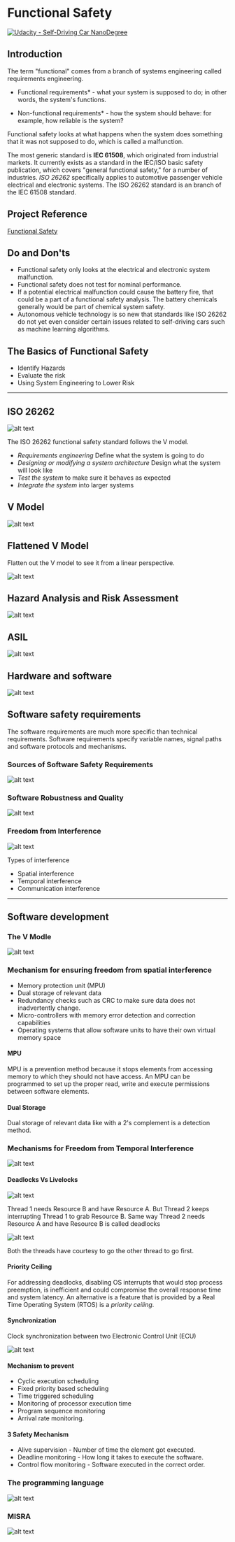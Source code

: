 # Functional Safety
[![Udacity - Self-Driving Car NanoDegree](https://s3.amazonaws.com/udacity-sdc/github/shield-carnd.svg)](http://www.udacity.com/drive)

[//]: # (Image References)

[image1]: ./docs/ISO_26262.png "ISO"
[image2]: ./docs/V_Model.png "Software"
[image3]: ./docs/V_Model_2.png "Requirement"
[image4]: ./docs/software_V.png "VModel"
[image5]: ./docs/Programming.png "Language"
[image6]: ./docs/MISRA.png "Guidelines"
[image7]: ./docs/ASIL.png "ASIL"
[image8]: ./docs/Hazard.png "Hazard"
[image9]: ./docs/FlattenV.png "Linear"
[image10]: ./docs/Software_safety.png "Software Safety"
[image11]: ./docs/Robustness.png "Software Safety"
[image12]: ./docs/Interference.png "Freedom"
[image13]: ./docs/Temporal.png "Temporal"
[image14]: ./docs/Deadlocks.png "Deadlocks"
[image15]: ./docs/Livelocks.png "Livelocks"
[image16]: ./docs/Clock.png "Clock"

## Introduction
The term "functional" comes from a branch of systems engineering called requirements engineering. 

* Functional requirements* - what your system is supposed to do; in other words, the system's functions.

* Non-functional requirements* - how the system should behave: for example, how reliable is the system?

Functional safety looks at what happens when the system does something that it was not supposed to do, which is called a malfunction.

The most generic standard is **IEC 61508**, which originated from industrial markets.  It currently exists as a standard in the IEC/ISO basic safety publication, which covers "general functional safety," for a number of industries. *ISO 26262* specifically applies to automotive passenger vehicle electrical and electronic systems. The ISO 26262 standard is an branch of the IEC 61508 standard.

## Project Reference
[Functional Safety](https://github.com/udacity/CarND-Functional-Safety-Project)

## Do and Don'ts
* Functional safety only looks at the electrical and electronic system malfunction.
* Functional safety does not test for nominal performance.
* If a potential electrical malfunction could cause the battery fire, that could be a part of a functional safety analysis. The battery chemicals generally would be part of chemical system safety.
* Autonomous vehicle technology is so new that standards like ISO 26262 do not yet even consider certain issues related to self-driving cars such as machine learning algorithms.

## The Basics of Functional Safety
* Identify Hazards
* Evaluate the risk
* Using System Engineering to Lower Risk
---

## ISO 26262

![alt text][image1]

The ISO 26262 functional safety standard follows the V model.

* *Requirements engineering* Define what the system is going to do
* *Designing or modifying a system architecture* Design what the system will look like
* *Test the system* to make sure it behaves as expected
* *Integrate the system* into larger systems

## V Model 

![alt text][image2]

## Flattened V Model
Flatten out the V model to see it from a linear perspective.

![alt text][image9]

## Hazard Analysis and Risk Assessment

![alt text][image8]

## ASIL

![alt text][image7]

## Hardware and software
![alt text][image3]

## Software safety requirements
The software requirements are much more specific than technical requirements. Software requirements specify variable names, signal paths and software protocols and mechanisms. 

### Sources of Software Safety Requirements
![alt text][image10]

### Software Robustness and Quality
![alt text][image11]

### Freedom from Interference
![alt text][image12]

Types of interference
* Spatial interference
* Temporal interference
* Communication interference
---

## Software development
### The V Modle 
![alt text][image4]

### Mechanism for ensuring freedom from spatial interference
* Memory protection unit (MPU)
* Dual storage of relevant data
* Redundancy checks such as CRC to make sure data does not inadvertently change.
* Micro-controllers with memory error detection and correction capabilities
* Operating systems that allow software units to have their own virtual memory space

#### MPU
MPU is a prevention method because it stops elements from accessing memory to which they should not have access. An MPU can be programmed to set up the proper read, write and execute permissions between software elements.

#### Dual Storage
Dual storage of relevant data like with a 2's complement is a detection method.

### Mechanisms for Freedom from Temporal Interference

![alt text][image13]

#### Deadlocks Vs Livelocks

![alt text][image14]

Thread 1 needs Resource B and have Resource A. But Thread 2 keeps interrupting Thread 1 to grab Resource B. Same way Thread 2 needs Resource A and have Resource B is called deadlocks

![alt text][image15]

Both the threads have courtesy to go the other thread to go first.


#### Priority Ceiling
For addressing deadlocks, disabling OS interrupts that would stop process preemption, is inefficient and could compromise the overall response time and system latency. An alternative is a feature that is provided by a Real Time Operating System (RTOS) is a *priority ceiling*.

#### Synchronization

Clock synchronization between two Electronic Control Unit (ECU)

![alt text][image16]

#### Mechanism to prevent
* Cyclic execution scheduling
* Fixed priority based scheduling
* Time triggered scheduling
* Monitoring of processor execution time
* Program sequence monitoring
* Arrival rate monitoring.

#### 3 Safety Mechanism
* Alive supervision - Number of time the element got executed.
* Deadline monitoring - How long it takes to execute the software.
* Control flow monitoring - Software executed in the correct order.

### The programming language
![alt text][image5]

### MISRA
![alt text][image6]